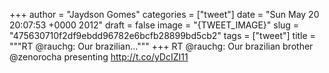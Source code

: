 
+++
author = "Jaydson Gomes"
categories = ["tweet"]
date = "Sun May 20 20:07:53 +0000 2012"
draft = false
image = "{TWEET_IMAGE}"
slug = "475630710f2df9ebdd96782e6bcfb28899bd5cb2"
tags = ["tweet"]
title = """RT @rauchg: Our brazilian..."""
+++
RT @rauchg: Our brazilian brother @zenorocha presenting http://t.co/yDcIZI11
